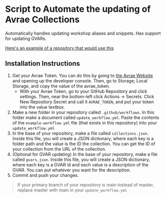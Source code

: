 # Script to Automate the updating of Avrae Collections

Automatically handles updating workshop aliases and snippets. Has support for updating GVARs.

[Here's an example of a repository that would use this](https://github.com/1drturtle/test-avrae-autoupdate)

Installation Instructions
-------------------------
1. Get your Avrae Token. You can do this by going to [the Avrae Website](https://avrae.io) and opening up the developer console. Then, go to Storage, Local Storage, and copy the value of the avrae_token.
	* With your Avrae Token, go to your GitHub Repository and click settings. Then, near the bottom-left click Actions -> Secrets. Click New Repository Secret and call it `AVRAE_TOKEN`, and put your token into the value textbox.
2. Make a new folder in your repository called `.github/workflows`. In this folder make a document called `update_workflow.yml`. Paste the contents of the `example-workflow.yml` file (that exists in this repository) into your `update_workflow.yml`
3. In the base of your repository, make a file called `collections.json`. Inside this file, you will create a JSON dictionary, where each key is a folder path and the value is the ID the collection. You can get the ID of your collection from the URL of the collection.
4. (Optional for GVAR updating) In the base of your repository, make a file called `gvars.json`. Inside this file, you will create a JSON dictionary, where each key is a GVAR id and each value is a description of the GVAR. You can put whatever you want for the description.
5. Commit and push your changes.

> If your primary branch of your repository is main instead of master, replace master with main in your `update_workflow.yml`


